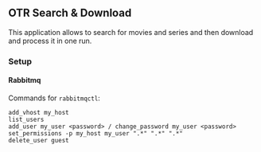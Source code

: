 ## OTR Search & Download
This application allows to search for movies and series and then download and process it in one run.


### Setup

#### Rabbitmq

Commands for `rabbitmqctl`:
```
add_vhost my_host
list_users
add_user my_user <password> / change_password my_user <password>
set_permissions -p my_host my_user ".*" ".*" ".*"
delete_user guest
```